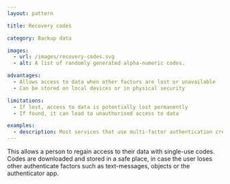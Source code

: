 ```yaml
---
layout: pattern

title: Recovery codes

category: Backup data

images:
  - url: /images/recovery-codes.svg
  - alt: A list of randomly generated alpha-numeric codes.

advantages:
  - Allows access to data when other factors are lost or unavailable
  - Can be stored on local devices or in physical security

limitations:
  - If lost, access to data is potentially lost permanently
  - If found, it can lead to unauthorised access to data

examples:
  - description: Most services that use multi-factor authentication create recovery codes for use when the other factor is unavailable
---
```


This allows a person to regain access to their data with single-use codes. Codes are downloaded and stored in a safe place, in case the user loses other authenticate factors such as text-messages, objects or the authenticator app.
